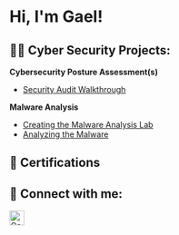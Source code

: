 <h1>Hi, I'm Gael!</h1>

<h2>👨‍💻 Cyber Security Projects:</h2>

<b>Cybersecurity Posture Assessment(s)</b>
- [Security Audit Walkthrough](https://github.com/gaelrivera123/FictionalSecurityAudit)

<b>Malware Analysis</b>
- [Creating the Malware Analysis Lab](https://github.com/gaelrivera123/MalwareAnalysisLab/tree/main)
- [Analyzing the Malware](https://github.com/gaelrivera123/Analyzing-The-Malware/blob/main/README.md)

<h2>📝 Certifications </h2>


<h2> 🤳 Connect with me:</h2>

[<img align="left" alt="GaelRivera | LinkedIn" width="26px" src="https://upload.wikimedia.org/wikipedia/commons/thumb/8/81/LinkedIn_icon.svg/72px-LinkedIn_icon.svg.png" />][linkedin]

[linkedin]: https://www.linkedin.com/in/gaelrivera1/
